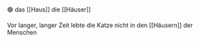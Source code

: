🟢 das [[Haus]]
die [[Häuser]]

Vor langer, langer Zeit lebte die Katze nicht in den [[Häusern]] der Menschen
